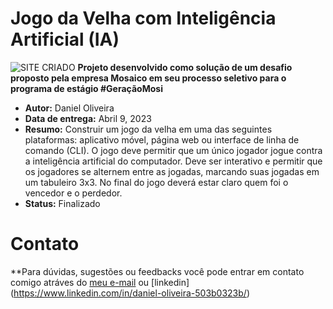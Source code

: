 # Jogo da Velha com Inteligência Artificial (IA)
![SITE CRIADO](https://storage.googleapis.com/imagens_desafio/Captura%20de%20tela%20de%202023-04-07%2016-24-34.png)
**Projeto desenvolvido como solução de um desafio proposto pela empresa Mosaico em seu processo seletivo para o programa de estágio #GeraçãoMosi**

 - **Autor:** Daniel Oliveira
 - **Data de entrega:** Abril 9, 2023
 - **Resumo:** Construir um jogo da velha em uma das seguintes plataformas: aplicativo
móvel, página web ou interface de linha de comando (CLI).
O jogo deve permitir que um único jogador jogue contra a inteligência artificial do
computador. Deve ser interativo e permitir que os jogadores se alternem entre as
jogadas, marcando suas jogadas em um tabuleiro 3x3. No final do jogo deverá estar claro
quem foi o vencedor e o perdedor.
 - **Status:** Finalizado

# Contato 
**Para dúvidas, sugestões ou feedbacks você pode entrar em contato comigo atráves do [meu e-mail](URL_DO_LINK) ou [linkedin] (https://www.linkedin.com/in/daniel-oliveira-503b0323b/)
